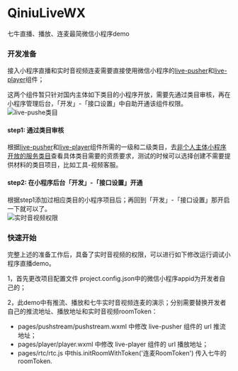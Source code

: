 # QiniuLiveWX
七牛直播、播放、连麦最简微信小程序demo

### 开发准备
接入小程序直播和实时音视频连麦需要直接使用微信小程序的[live-pusher](https://developers.weixin.qq.com/miniprogram/dev/component/live-pusher.html)和[live-player](https://developers.weixin.qq.com/miniprogram/dev/component/live-player.html)组件；

这两个组件暂只针对国内主体如下类目的小程序开放，需要先通过类目审核，再在小程序管理后台，「开发」-「接口设置」中自助开通该组件权限。
![live-pushe类目](http://qupfile.cloudvdn.com/live-pusher-content.png)  

#### step1: 通过类目审核
根据[live-pusher](https://developers.weixin.qq.com/miniprogram/dev/component/live-pusher.html)和[live-player](https://developers.weixin.qq.com/miniprogram/dev/component/live-player.html)组件所需的一级和二级类目，去[非个人主体小程序开放的服务类目](https://developers.weixin.qq.com/miniprogram/product/material/#%E9%9D%9E%E4%B8%AA%E4%BA%BA%E4%B8%BB%E4%BD%93%E5%B0%8F%E7%A8%8B%E5%BA%8F%E5%BC%80%E6%94%BE%E7%9A%84%E6%9C%8D%E5%8A%A1%E7%B1%BB%E7%9B%AE)查看具体类目需要的资质要求，测试的时候可以选择创建不需要提供材料的类目项目，比如工具-视频客服。


#### step2: 在小程序后台「开发」-「接口设置」开通
根据step1添加过相应类目的小程序项目后；再回到「开发」-「接口设置」那开启一下就可以了。  
![实时音视频权限](http://qupfile.cloudvdn.com/wxlive.png)

### 快速开始
完整上述的准备工作后，具备了实时音视频的权限，可以进行如下修改运行调试小程序直播demo。  

1，首先更改项目配置文件 project.config.json中的微信小程序appid为开发者自己的；


2，此demo中有推流、播放和七牛实时音视频连麦的演示；分别需要替换开发者自己的推流地址、播放地址和实时音视频roomToken：

* pages/pushstream/pushstream.wxml 中修改 live-pusher 组件的 url 推流地址；
* pages/player/player.wxml 中修改 live-player 组件的 url 播放地址；
* pages/rtc/rtc.js 中this.initRoomWithToken('连麦RoomToken') 传入七牛的roomToken.
